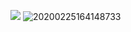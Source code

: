 
![](https://camo.githubusercontent.com/0f09f62f241b169b4428e18ed56fe5a239bbe40e1233b248b1c4072b61869439/68747470733a2f2f63797962686d642e6f73732d636e2d6265696a696e672e616c6979756e63732e636f6d2f696d672f32303230303232353136343134383733332e706e67)
![20200225164148733](https://cyybhmd.oss-cn-beijing.aliyuncs.com/img/20200225164148733.png)
